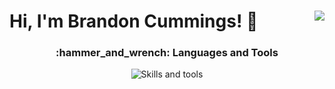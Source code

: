 <h1 align="left">Hi, I'm Brandon Cummings! 👋 <img align="right" src="https://visitor-badge.laobi.icu/badge?page_id=rbcmgs_visitor_badge_simple&left_color=royalblue&right_color=black"  /></h1>

<h3 align="center">:hammer_and_wrench: Languages and Tools</h3>
<p align="center">
    <img src="https://skillicons.dev/icons?i=ae,ai,ps,pr,alpinejs,angular,ansible,apollo,apple,arch,aws,azure,babel,bash,bootstrap,bsd,c,cs,cpp,cloudflare,cmake,codepen,css,debian,discord,docker,dotnet,elasticsearch,express,fastapi,figma,firebase,gcp,git,github,githubactions,gitlab,graphql,gulp,heroku,html,htmx,ipfs,js,jest,jquery,kafka,kali,kubernetes,less,linux,lua,md,materialui,mint,mongodb,mysql,nginx,nodejs,npm,perl,php,postgres,postman,powershell,py,pycharm,pytorch,r,react,redhat,redis,redux,regex,sass,sqlite,styledcomponents,sublime,sequelize,solidity,svg,tailwind,tensorflow,ts,ubuntu,unity,unreal,vercel,vim,visualstudio,vscode,vue,webpack,windows,wordpress,yarn" alt="Skills and tools"/>
</p>
<!--
**rbcmgs/rbcmgs** is a ✨ _special_ ✨ repository because its `README.md` (this file) appears on your GitHub profile.

Here are some ideas to get you started:

- 🔭 I’m currently working on ...
- 🌱 I’m currently learning ...
- 👯 I’m looking to collaborate on ...
- 🤔 I’m looking for help with ...
- 💬 Ask me about ...
- 📫 How to reach me: ...
- 😄 Pronouns: ...
- ⚡ Fun fact: ...
-->

